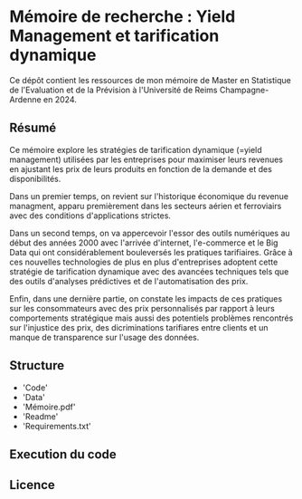 # Mémoire de recherche : Yield Management et tarification dynamique

Ce dépôt contient les ressources de mon mémoire de Master en Statistique de l'Evaluation et de la Prévision à l'Université de Reims Champagne-Ardenne en 2024. 

## Résumé 
Ce mémoire explore les stratégies de tarification dynamique (=yield management) utilisées par les entreprises pour maximiser leurs revenues en ajustant les prix de leurs produits en fonction de la demande et des disponibilités. 

Dans un premier temps, on revient sur l'historique économique du revenue managment, apparu premièrement dans les secteurs aérien et ferroviairs avec des conditions d'applications strictes. 

Dans un second temps, on va appercevoir l'essor des outils numériques au début des années 2000 avec l'arrivée d'internet, l'e-commerce et le Big Data qui ont considérablement bouleversés les pratiques tarifiaires. Grâce à ces nouvelles technologies de plus en plus d'entreprises adoptent cette stratégie de tarification dynamique avec des avancées techniques tels que des outils d'analyses prédictives et de l'automatisation des prix. 

Enfin, dans une dernière partie, on constate les impacts de ces pratiques sur les consommateurs avec des prix personnalisés par rapport à leurs comportements stratégique mais aussi des potentiels problèmes rencontrés sur l'injustice des prix, des dicriminations tarifiares entre clients et un manque de transparence sur l'usage des données.

## Structure 
- 'Code'
- 'Data'
- 'Mémoire.pdf'
- 'Readme'
- 'Requirements.txt'

## Execution du code


## Licence

  


